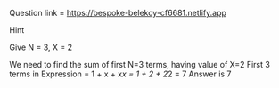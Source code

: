 Question link = https://bespoke-belekoy-cf6681.netlify.app

Hint

Give N = 3, X = 2

We need to find the sum of first N=3 terms, having value of X=2
First 3 terms in Expression = 1 + x + x*x = 1 + 2 + 2*2 = 7
Answer is 7